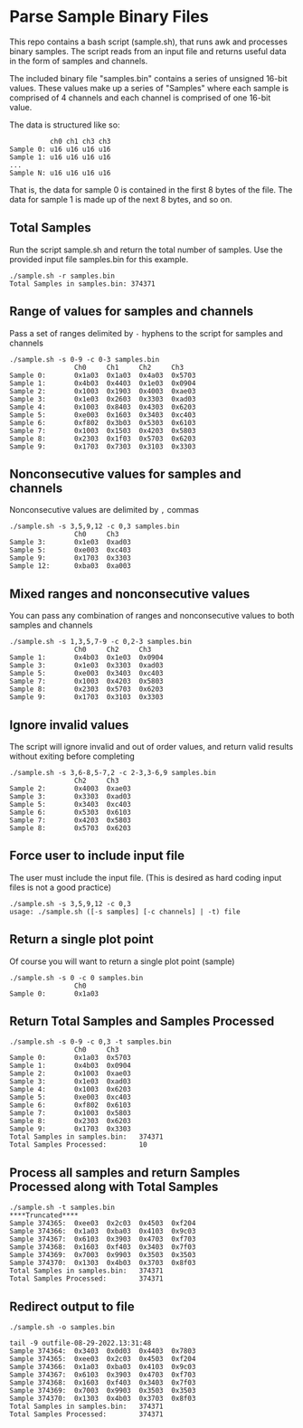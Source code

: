 # Parse Sample Binary Files
This repo contains a bash script (sample.sh), that runs awk and processes binary samples. The script reads from an input file and returns useful data in the form of samples and channels.

The included binary file "samples.bin" contains a series of unsigned 16-bit values. These values make up a series of "Samples" where each sample is comprised of 4 channels and each channel is comprised of one 16-bit value.

The data is structured like so:
```
          ch0 ch1 ch3 ch3
Sample 0: u16 u16 u16 u16 
Sample 1: u16 u16 u16 u16
...
Sample N: u16 u16 u16 u16
```
That is, the data for sample 0 is contained in the first 8 bytes of the file. The data for sample 1 is made up of the next 8 bytes, and so on.

## Total Samples
Run the script sample.sh and return the total number of samples. Use the provided input file samples.bin for this example.
```
./sample.sh -r samples.bin
Total Samples in samples.bin: 374371
```
## Range of values for samples and channels
Pass a set of ranges delimited by `-` hyphens to the script for samples and channels
```
./sample.sh -s 0-9 -c 0-3 samples.bin
                Ch0     Ch1     Ch2     Ch3
Sample 0:       0x1a03  0x1a03  0x4a03  0x5703
Sample 1:       0x4b03  0x4403  0x1e03  0x0904
Sample 2:       0x1003  0x1903  0x4003  0xae03
Sample 3:       0x1e03  0x2603  0x3303  0xad03
Sample 4:       0x1003  0x8403  0x4303  0x6203
Sample 5:       0xe003  0x1603  0x3403  0xc403
Sample 6:       0xf802  0x3b03  0x5303  0x6103
Sample 7:       0x1003  0x1503  0x4203  0x5803
Sample 8:       0x2303  0x1f03  0x5703  0x6203
Sample 9:       0x1703  0x7303  0x3103  0x3303
```
## Nonconsecutive values for samples and channels
Nonconsecutive values are delimited by `,` commas
```
./sample.sh -s 3,5,9,12 -c 0,3 samples.bin
                Ch0     Ch3
Sample 3:       0x1e03  0xad03
Sample 5:       0xe003  0xc403
Sample 9:       0x1703  0x3303
Sample 12:      0xba03  0xa003
```
## Mixed ranges and nonconsecutive values
You can pass any combination of ranges and nonconsecutive values to both samples and channels
```
./sample.sh -s 1,3,5,7-9 -c 0,2-3 samples.bin
                Ch0     Ch2     Ch3
Sample 1:       0x4b03  0x1e03  0x0904
Sample 3:       0x1e03  0x3303  0xad03
Sample 5:       0xe003  0x3403  0xc403
Sample 7:       0x1003  0x4203  0x5803
Sample 8:       0x2303  0x5703  0x6203
Sample 9:       0x1703  0x3103  0x3303
```
## Ignore invalid values 
The script will ignore invalid and out of order values, and return valid results without exiting before completing
```
./sample.sh -s 3,6-8,5-7,2 -c 2-3,3-6,9 samples.bin
                Ch2     Ch3
Sample 2:       0x4003  0xae03
Sample 3:       0x3303  0xad03
Sample 5:       0x3403  0xc403
Sample 6:       0x5303  0x6103
Sample 7:       0x4203  0x5803
Sample 8:       0x5703  0x6203
```
## Force user to include input file
The user must include the input file. (This is desired as hard coding input files is not a good practice)
```
./sample.sh -s 3,5,9,12 -c 0,3
usage: ./sample.sh ([-s samples] [-c channels] | -t) file
```
## Return a single plot point
Of course you will want to return a single plot point (sample)
```
./sample.sh -s 0 -c 0 samples.bin
                Ch0
Sample 0:       0x1a03
```
## Return Total Samples and Samples Processed
```
./sample.sh -s 0-9 -c 0,3 -t samples.bin
                Ch0     Ch3
Sample 0:       0x1a03  0x5703
Sample 1:       0x4b03  0x0904
Sample 2:       0x1003  0xae03
Sample 3:       0x1e03  0xad03
Sample 4:       0x1003  0x6203
Sample 5:       0xe003  0xc403
Sample 6:       0xf802  0x6103
Sample 7:       0x1003  0x5803
Sample 8:       0x2303  0x6203
Sample 9:       0x1703  0x3303
Total Samples in samples.bin:   374371
Total Samples Processed:        10
```
## Process all samples and return Samples Processed along with Total Samples
```
./sample.sh -t samples.bin
****Truncated****
Sample 374365:  0xee03  0x2c03  0x4503  0xf204
Sample 374366:  0x1a03  0xba03  0x4103  0x9c03
Sample 374367:  0x6103  0x3903  0x4703  0xf703
Sample 374368:  0x1603  0xf403  0x3403  0x7f03
Sample 374369:  0x7003  0x9903  0x3503  0x3503
Sample 374370:  0x1303  0x4b03  0x3703  0x8f03
Total Samples in samples.bin:   374371
Total Samples Processed:        374371
```
## Redirect output to file
```
./sample.sh -o samples.bin

tail -9 outfile-08-29-2022.13:31:48
Sample 374364:  0x3403  0x0d03  0x4403  0x7803
Sample 374365:  0xee03  0x2c03  0x4503  0xf204
Sample 374366:  0x1a03  0xba03  0x4103  0x9c03
Sample 374367:  0x6103  0x3903  0x4703  0xf703
Sample 374368:  0x1603  0xf403  0x3403  0x7f03
Sample 374369:  0x7003  0x9903  0x3503  0x3503
Sample 374370:  0x1303  0x4b03  0x3703  0x8f03
Total Samples in samples.bin:   374371
Total Samples Processed:        374371
```
